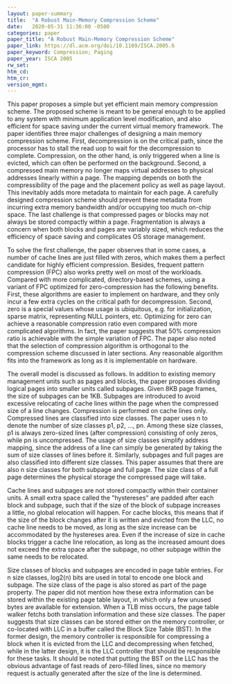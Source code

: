 ```yaml
---
layout: paper-summary
title:  "A Robust Main-Memory Compression Scheme"
date:   2020-05-31 11:36:00 -0500
categories: paper
paper_title: "A Robust Main-Memory Compression Scheme"
paper_link: https://dl.acm.org/doi/10.1109/ISCA.2005.6
paper_keyword: Compression; Paging
paper_year: ISCA 2005
rw_set:
htm_cd:
htm_cr:
version_mgmt:
---
```


This paper proposes a simple but yet efficient main memory compression scheme. The proposed scheme is meant to be general
enough to be applied to any system with minimum application level modification, and also efficient for space saving
under the current virtual memory framework. The paper identifies three major challenges of designing a main memory 
compression scheme. First, decompression is on the critical path, since the processor has to stall the read uop to
wait for the decompression to complete. Compression, on the other hand, is only triggered when a line is evicted,
which can often be performed on the background. Second, a compressed main memory no longer maps virtual addresses to
physical addresses linearly within a page. The mapping depends on both the compressibility of the page and the 
placement policy as well as page layout. This inevitably adds more metadata to maintain for each page. A carefully 
designed compression scheme should prevent these metadata from incurring extra memory bandwidth and/or occupying too
much on-chip space. The last challenge is that compressed pages or blocks may not always be stored compactly within
a page. Fragmentation is always a concern when both blocks and pages are variably sized, which reduces the efficiency
of space saving and complicates OS storage management. 

To solve the first challenge, the paper observes that in some cases, a number of cache lines are just filled with zeros,
which makes them a perfect candidate for highly efficient compression. Besides, frequent pattern compression (FPC) also
works pretty well on most of the workloads. Compared with more complicated, directory-based schemes, using a variant 
of FPC optimized for zero-compression has the following benefits. First, these algorithms are easier to implement on
hardware, and they only incur a few extra cycles on the critical path for decompression. Second, zero is a special values
whose usage is ubiquitous, e.g. for initialization, sparse matrix, representing NULL pointers, etc. Optimizing for zero
can achieve a reasonable compression ratio even compared with more complicated algorithms. In fact, the paper suggests 
that 50% compression ratio is achievable with the simple variation of FPC.
The paper also noted that the selection of compression algorithm is orthogonal to the compression scheme discussed in
later sections. Any reasonable algorithm fits into the framework as long as it is implementable on hardware.

The overall model is discussed as follows. In addition to existing memory management units such as pages and blocks, the
paper proposes dividing logical pages into smaller units called subpages. Given 8KB page frames, the size of subpages can
be 1KB. Subpages are introduced to avoid excessive relocating of cache lines within the page when the compressed size 
of a line changes. Compression is performed on cache lines only. Compressed lines are classified into size classes.
The paper uses n to denote the number of size classes p1, p2, ..., pn. Among these size classes, p1 is always zero-sized
lines (after compression) consisting of only zeros, while pn is uncompressed. The usage of size classes simplify address
mapping, since the address of a line can simply be generated by taking the sum of size classes of lines before it.
Similarly, subpages and full pages are also classified into different size classes. This paper assumes that there are 
also n size classes for both subpage and full page. The size class of a full page determines the physical storage the
compressed page will take.

Cache lines and subpages are not stored compactly within their container units. A small extra space called the 
"hystereses" are padded after each block and subpage, such that if the size of the block of subpage increases 
a little, no global relocation will happen. For cache blocks, this means that if the size of the block changes 
after it is written and evicted from the LLC, no cache line needs to be moved, as long as the size increase
can be accommodated by the hystereses area. Even if the increase of size in cache blocks trigger a cache line
relocation, as long as the increased amount does not exceed the extra space after the subpage, no other subpage
within the same needs to be relocated.

Size classes of blocks and subpages are encoded in page table entries. For n size classes, log2(n) bits are used in total
to encode one block and subpage. The size class of the page is also stored as part of the page property. The paper did 
not mention how these extra information can be stored within the existing page table layout, in which only a few 
unused bytes are available for extension. When a TLB miss occurs, the page table walker fetchs both translation
information and these size classes. The paper suggests that size classes can be stored either on the memory controller,
or co-located with LLC in a buffer called the Block Size Table (BST). 
In the former design, the memory controller is responsible for compressing a block when it is evicted from the LLC and 
decompressing when fetched, while in the latter design, it is the LLC controller that should be responsible for these tasks.
It should be noted that putting the BST on the LLC has the obvious advantage of fast reads of zero-filled lines, since
no memory request is actually generated after the size of the line is determined.

